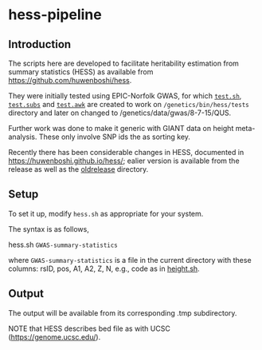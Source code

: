 # hess-pipeline

## Introduction

The scripts here are developed to facilitate heritability estimation from summary statistics (HESS) as available from https://github.com/huwenboshi/hess.

They were initially tested using EPIC-Norfolk GWAS, for which [`test.sh`](test/test.sh), [`test.subs`](test/test.subs) and [`test.awk`](test/test.awk) are created to work on `/genetics/bin/hess/tests` directory and later on changed to /genetics/data/gwas/8-7-15/QUS.

Further work was done to make it generic with GIANT data on height meta-analysis. These only involve SNP ids the as sorting key.

Recently there has been considerable changes in HESS, documented in https://huwenboshi.github.io/hess/; ealier version is available from the release as well as the [oldrelease](oldrelease) directory.

## Setup

To set it up, modify `hess.sh` as appropriate for your system.

The syntax is as follows,

hess.sh `GWAS-summary-statistics`

where `GWAS-summary-statistics` is a file in the current directory with these columns: rsID, pos, A1, A2, Z, N, e.g., code as in [height.sh](height/height.sh).

## Output

The output will be available from its corresponding .tmp subdirectory.

NOTE that HESS describes bed file as with UCSC (https://genome.ucsc.edu/).
